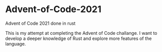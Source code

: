 # Advent-of-Code-2021
Advent of Code 2021 done in rust

This is my attempt at completing the Advent of Code challange.
I want to develop a deeper knowledge of Rust and explore more features of the language. 
